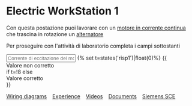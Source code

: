 # Electric WorkStation 1
Con questa postazione puoi lavorare con un [motore in corrente continua](https://www.youtube.com/watch?v=XiHJaAGSrr4) che trascina in rotazione un  [alternatore](https://www.youtube.com/watch?v=ACfgcQRJwEc&list=RDCMUCy7B6ojkL8QoXULlDatjt1Q&index=1) 

Per proseguire con l'attività di laboratorio completa i campi sottostanti
<tbody><input class="input is-info" type="text" id="risp1" placeholder="Corrente di eccitazione del motore DC in A "> 
 {% set t=states('risp1')|float(0)%}
 {{<div class="notification is-danger">
 Valore non corretto
</div> if t=!8 else <div class="notification is-primary">
 Valore corretto
</div> }}
</tbody>





[Wiring diagrams](/elws1/wd.md) &ensp; [Experience](/elws1/ex.md) &ensp; [Videos](/elws1/vd.md) &ensp; [Documents](/elws1/dc.md) &ensp; [Siemens SCE](https://www.siemens.com/it/it/prodotti/automazione/sce.html)
